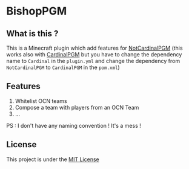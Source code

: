 BishopPGM
======

What is this ?
------
This is a Minecraft plugin which add features for [NotCardinalPGM](https://github.com/Alan736/NotCardinalPGM) (this works also with [CardinalPGM](https://github.com/twizmwazin/CardinalPGM) but you have to change the dependency name to `Cardinal` in the `plugin.yml` and change the dependency from `NotCardinalPGM` to `CardinalPGM` in the `pom.xml`)

Features
------

1. Whitelist OCN teams
2. Compose a team with players from an OCN Team
3. ...

PS : I don't have any naming convention ! It's a mess !

License
------

This project is under the [MIT License](http://opensource.org/licenses/MIT)
